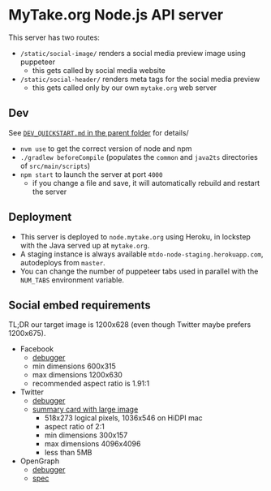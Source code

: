 # MyTake.org Node.js API server

This server has two routes:

- `/static/social-image/` renders a social media preview image using puppeteer
  - this gets called by social media website
- `/static/social-header/` renders meta tags for the social media preview
  - this gets called only by our own `mytake.org` web server

## Dev

See [`DEV_QUICKSTART.md` in the parent folder](../DEV_QUICKSTART.md) for details/ 


- `nvm use` to get the correct version of node and npm
- `./gradlew beforeCompile` (populates the `common` and `java2ts` directories of `src/main/scripts`)
- `npm start` to launch the server at port `4000`
    - if you change a file and save, it will automatically rebuild and restart the server

## Deployment

- This server is deployed to `node.mytake.org` using Heroku, in lockstep with the Java served up at `mytake.org`.
- A staging instance is always available `mtdo-node-staging.herokuapp.com`, autodeploys from `master`.
- You can change the number of puppeteer tabs used in parallel with the `NUM_TABS` environment variable.

## Social embed requirements

TL;DR our target image is 1200x628 (even though Twitter maybe prefers 1200x675).

- Facebook
  - [debugger](https://developers.facebook.com/tools/debug/)
  - min dimensions 600x315
  - max dimensions 1200x630
  - recommended aspect ratio is 1.91:1
- Twitter
  - [debugger](https://cards-dev.twitter.com/validator)
  - [summary card with large image](https://developer.twitter.com/en/docs/twitter-for-websites/cards/overview/summary-card-with-large-image)
    - 518x273 logical pixels, 1036x546 on HiDPI mac
    - aspect ratio of 2:1
    - min dimensions 300x157
    - max dimensions 4096x4096
    - less than 5MB
- OpenGraph
  - [debugger](https://search.google.com/structured-data/testing-tool/u/0/)
  - [spec](https://ogp.me/)
